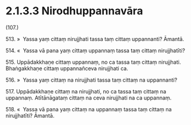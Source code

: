 # 2.1.3.3 Nirodhuppannavāra

(107.)

513\. »  Yassa yaṃ cittaṃ nirujjhati tassa taṃ cittaṃ uppannanti? Āmantā.

514\. «  Yassa vā pana yaṃ cittaṃ uppannaṃ tassa taṃ cittaṃ nirujjhatīti?

515\. Uppādakkhaṇe cittaṃ uppannaṃ, no ca tassa taṃ cittaṃ nirujjhati. Bhaṅgakkhaṇe cittaṃ uppannañceva nirujjhati ca.

516\. »  Yassa yaṃ cittaṃ na nirujjhati tassa taṃ cittaṃ na uppannanti?

517\. Uppādakkhaṇe cittaṃ na nirujjhati, no ca tassa taṃ cittaṃ na uppannaṃ. Atītānāgataṃ cittaṃ na ceva nirujjhati na ca uppannaṃ.

518\. «  Yassa vā pana yaṃ cittaṃ na uppannaṃ tassa taṃ cittaṃ na nirujjhatīti? Āmantā.
